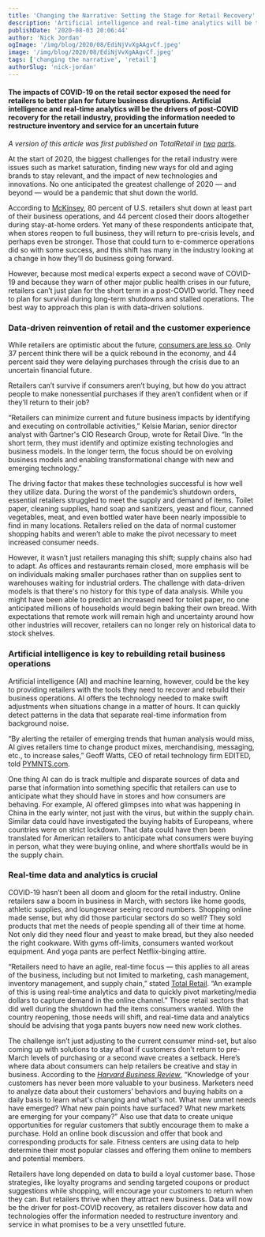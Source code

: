 ```yaml
---
title: 'Changing the Narrative: Setting the Stage for Retail Recovery'
description: 'Artificial intelligence and real-time analytics will be the drivers of post-COVID recovery for the retail industry, providing the information needed to restructure inventory and service for an uncertain future.'
publishDate: '2020-08-03 20:06:44'
author: 'Nick Jordan'
ogImage: '/img/blog/2020/08/EdiNjVvXgAAgvCf.jpeg'
image: '/img/blog/2020/08/EdiNjVvXgAAgvCf.jpeg'
tags: ['changing the narrative', 'retail']
authorSlug: 'nick-jordan'
---
```

#### The impacts of COVID-19 on the retail sector exposed the need for retailers to better plan for future business disruptions. Artificial intelligence and real-time analytics will be the drivers of post-COVID recovery for the retail industry, providing the information needed to restructure inventory and service for an uncertain future

_A version of this article was first published on TotalRetail in [two](https://www.mytotalretail.com/article/changing-the-narrative-setting-the-stage-for-retail-recovery-part-i/) [parts](https://www.mytotalretail.com/article/changing-the-narrative-setting-the-stage-for-retail-recovery-part-2/)._

At the start of 2020, the biggest challenges for the retail industry were issues such as market saturation, finding new ways for old and aging brands to stay relevant, and the impact of new technologies and innovations. No one anticipated the greatest challenge of 2020 — and beyond — would be a pandemic that shut down the world.

According to [McKinsey](https://www.mckinsey.com/industries/retail/our-insights/how-retailers-are-preparing-for-the-post-coronavirus-recovery), 80 percent of U.S. retailers shut down at least part of their business operations, and 44 percent closed their doors altogether during stay-at-home orders. Yet many of these respondents anticipate that, when stores reopen to full business, they will return to pre-crisis levels, and perhaps even be stronger. Those that could turn to e-commerce operations did so with some success, and this shift has many in the industry looking at a change in how they’ll do business going forward.

However, because most medical experts expect a second wave of COVID-19 and because they warn of other major public health crises in our future, retailers can’t just plan for the short term in a post-COVID world. They need to plan for survival during long-term shutdowns and stalled operations. The best way to approach this plan is with data-driven solutions.

### Data-driven reinvention of retail and the customer experience

While retailers are optimistic about the future, [consumers are less so](https://www.mytotalretail.com/article/what-consumers-are-telling-us-about-covid-19-and-its-implications-for-retail/). Only 37 percent think there will be a quick rebound in the economy, and 44 percent said they were delaying purchases through the crisis due to an uncertain financial future.

Retailers can’t survive if consumers aren’t buying, but how do you attract people to make nonessential purchases if they aren’t confident when or if they’ll return to their job?

“Retailers can minimize current and future business impacts by identifying and executing on controllable activities,” Kelsie Marian, senior director analyst with Gartner's CIO Research Group, wrote for Retail Dive. “In the short term, they must identify and optimize existing technologies and business models. In the longer term, the focus should be on evolving business models and enabling transformational change with new and emerging technology.”

The driving factor that makes these technologies successful is how well they utilize data. During the worst of the pandemic’s shutdown orders, essential retailers struggled to meet the supply and demand of items. Toilet paper, cleaning supplies, hand soap and sanitizers, yeast and flour, canned vegetables, meat, and even bottled water have been nearly impossible to find in many locations. Retailers relied on the data of normal customer shopping habits and weren’t able to make the pivot necessary to meet increased consumer needs.

However, it wasn’t just retailers managing this shift; supply chains also had to adapt. As offices and restaurants remain closed, more emphasis will be on individuals making smaller purchases rather than on supplies sent to warehouses waiting for industrial orders. The challenge with data-driven models is that there's no history for this type of data analysis. While you might have been able to predict an increased need for toilet paper, no one anticipated millions of households would begin baking their own bread. With expectations that remote work will remain high and uncertainty around how other industries will recover, retailers can no longer rely on historical data to stock shelves.

### Artificial intelligence is key to rebuilding retail business operations

Artificial intelligence (AI) and machine learning, however, could be the key to providing retailers with the tools they need to recover and rebuild their business operations. AI offers the technology needed to make swift adjustments when situations change in a matter of hours. It can quickly detect patterns in the data that separate real-time information from background noise.

“By alerting the retailer of emerging trends that human analysis would miss, AI gives retailers time to change product mixes, merchandising, messaging, etc., to increase sales,” Geoff Watts, CEO of retail technology firm EDITED, told [PYMNTS.com](https://www.pymnts.com/news/retail/2020/ai-holds-answers-for-post-covid-future/).

One thing AI can do is track multiple and disparate sources of data and parse that information into something specific that retailers can use to anticipate what they should have in stores and how consumers are behaving. For example, AI offered glimpses into what was happening in China in the early winter, not just with the virus, but within the supply chain. Similar data could have investigated the buying habits of Europeans, where countries were on strict lockdown. That data could have then been translated for American retailers to anticipate what consumers were buying in person, what they were buying online, and where shortfalls would be in the supply chain.

### Real-time data and analytics is crucial

COVID-19 hasn’t been all doom and gloom for the retail industry. Online retailers saw a boom in business in March, with sectors like home goods, athletic supplies, and loungewear seeing record numbers. Shopping online made sense, but why did those particular sectors do so well? They sold products that met the needs of people spending all of their time at home. Not only did they need flour and yeast to make bread, but they also needed the right cookware. With gyms off-limits, consumers wanted workout equipment. And yoga pants are perfect Netflix-binging attire.

“Retailers need to have an agile, real-time focus — this applies to all areas of the business, including but not limited to marketing, cash management, inventory management, and supply chain,” stated [Total Retail](https://www.mytotalretail.com/article/what-consumers-are-telling-us-about-covid-19-and-its-implications-for-retail/). “An example of this is using real-time analytics and data to quickly pivot marketing/media dollars to capture demand in the online channel.” Those retail sectors that did well during the shutdown had the items consumers wanted. With the country reopening, those needs will shift, and real-time data and analytics should be advising that yoga pants buyers now need new work clothes.

The challenge isn’t just adjusting to the current consumer mind-set, but also coming up with solutions to stay afloat if customers don’t return to pre-March levels of purchasing or a second wave creates a setback. Here’s where data about consumers can help retailers be creative and stay in business. According to the [_Harvard Business Review_](https://hbr.org/2020/04/how-retailers-can-reach-consumers-who-arent-spending), “Knowledge of your customers has never been more valuable to your business. Marketers need to analyze data about their customers’ behaviors and buying habits on a daily basis to learn what's changing and what's not. What new unmet needs have emerged? What new pain points have surfaced? What new markets are emerging for your company?” Also use that data to create unique opportunities for regular customers that subtly encourage them to make a purchase. Hold an online book discussion and offer that book and corresponding products for sale. Fitness centers are using data to help determine their most popular classes and offering them online to members and potential members.

Retailers have long depended on data to build a loyal customer base. Those strategies, like loyalty programs and sending targeted coupons or product suggestions while shopping, will encourage your customers to return when they can. But retailers thrive when they attract new business. Data will now be the driver for post-COVID recovery, as retailers discover how data and technologies offer the information needed to restructure inventory and service in what promises to be a very unsettled future.
